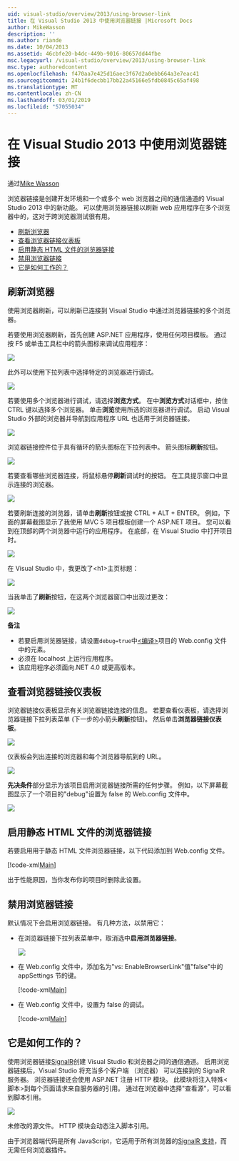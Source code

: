 ```yaml
---
uid: visual-studio/overview/2013/using-browser-link
title: 在 Visual Studio 2013 中使用浏览器链接 |Microsoft Docs
author: MikeWasson
description: ''
ms.author: riande
ms.date: 10/04/2013
ms.assetid: 46cbfe20-b4dc-449b-9016-80657dd44fbe
msc.legacyurl: /visual-studio/overview/2013/using-browser-link
msc.type: authoredcontent
ms.openlocfilehash: f470aa7e425d16aec3f67d2a0ebb664a3e7eac41
ms.sourcegitcommit: 24b1f6decbb17bb22a45166e5fdb0845c65af498
ms.translationtype: MT
ms.contentlocale: zh-CN
ms.lasthandoff: 03/01/2019
ms.locfileid: "57055034"
---
```

<a name="using-browser-link-in-visual-studio-2013"></a>在 Visual Studio 2013 中使用浏览器链接
====================
通过[Mike Wasson](https://github.com/MikeWasson)

浏览器链接是创建开发环境和一个或多个 web 浏览器之间的通信通道的 Visual Studio 2013 中的新功能。 可以使用浏览器链接以刷新 web 应用程序在多个浏览器中的，这对于跨浏览器测试很有用。

- [刷新浏览器](#browser-refresh)
- [查看浏览器链接仪表板](#dashboard)
- [启用静态 HTML 文件的浏览器链接](#static-html)
- [禁用浏览器链接](#disabling)
- [它是如何工作的？](#how-it-works)

<a id="browser-refresh"></a>
## <a name="browser-refresh"></a>刷新浏览器

使用浏览器刷新，可以刷新已连接到 Visual Studio 中通过浏览器链接的多个浏览器。

若要使用浏览器刷新，首先创建 ASP.NET 应用程序，使用任何项目模板。 通过按 F5 或单击工具栏中的箭头图标来调试应用程序：

![](using-browser-link/_static/image1.png)

此外可以使用下拉列表中选择特定的浏览器进行调试。

![](using-browser-link/_static/image2.png)

若要使用多个浏览器进行调试，请选择**浏览方式**。 在中**浏览方式**对话框中，按住 CTRL 键以选择多个浏览器。 单击**浏览**使用所选的浏览器进行调试。 启动 Visual Studio 外部的浏览器并导航到应用程序 URL 也适用于浏览器链接。

![](using-browser-link/_static/image3.png)

浏览器链接控件位于具有循环的箭头图标在下拉列表中。 箭头图标**刷新**按钮。

![](using-browser-link/_static/image4.png)

若要查看哪些浏览器连接，将鼠标悬停**刷新**调试时的按钮。 在工具提示窗口中显示连接的浏览器。

![](using-browser-link/_static/image5.png)

若要刷新连接的浏览器，请单击**刷新**按钮或按 CTRL + ALT + ENTER。 例如，下面的屏幕截图显示了我使用 MVC 5 项目模板创建一个 ASP.NET 项目。 您可以看到在顶部的两个浏览器中运行的应用程序。 在底部，在 Visual Studio 中打开项目时。

![](using-browser-link/_static/image6.png)

在 Visual Studio 中，我更改了&lt;h1&gt;主页标题：

![](using-browser-link/_static/image7.png)

当我单击了**刷新**按钮，在这两个浏览器窗口中出现过更改：

![](using-browser-link/_static/image8.png)

**备注**

- 若要启用浏览器链接，请设置`debug=true`中[&lt;编译&gt;](https://msdn.microsoft.com/library/s10awwz0(v=vs.85).aspx)项目的 Web.config 文件中的元素。
- 必须在 localhost 上运行应用程序。
- 该应用程序必须面向.NET 4.0 或更高版本。

<a id="dashboard"></a>
## <a name="viewing-the-browser-link-dashboard"></a>查看浏览器链接仪表板

浏览器链接仪表板显示有关浏览器链接连接的信息。 若要查看仪表板，请选择浏览器链接下拉列表菜单 (下一步的小箭头**刷新**按钮)。 然后单击**浏览器链接仪表板**。

![](using-browser-link/_static/image9.png)

仪表板会列出连接的浏览器和每个浏览器导航到的 URL。

![](using-browser-link/_static/image10.png)

**先决条件**部分显示为该项目启用浏览器链接所需的任何步骤。 例如，以下屏幕截图显示了一个项目的"debug"设置为 false 的 Web.config 文件中。

![](using-browser-link/_static/image11.png)

<a id="static-html"></a>
## <a name="enabling-browser-link-for-static-html-files"></a>启用静态 HTML 文件的浏览器链接

若要启用用于静态 HTML 文件浏览器链接，以下代码添加到 Web.config 文件。

[!code-xml[Main](using-browser-link/samples/sample1.xml)]

出于性能原因，当你发布你的项目时删除此设置。

<a id="disabling"></a>
## <a name="disabling-browser-link"></a>禁用浏览器链接

默认情况下会启用浏览器链接。 有几种方法，以禁用它：

- 在浏览器链接下拉列表菜单中，取消选中**启用浏览器链接**。 

    ![](using-browser-link/_static/image12.png)
- 在 Web.config 文件中，添加名为"vs: EnableBrowserLink"值"false"中的 appSettings 节的键。 

    [!code-xml[Main](using-browser-link/samples/sample2.xml)]
- 在 Web.config 文件中，设置为 false 的调试。 

    [!code-xml[Main](using-browser-link/samples/sample3.xml)]

<a id="how-it-works"></a>
## <a name="how-does-it-work"></a>它是如何工作的？

使用浏览器链接[SignalR](../../../signalr/index.md)创建 Visual Studio 和浏览器之间的通信通道。 启用浏览器链接后，Visual Studio 将充当多个客户端 （浏览器） 可以连接到的 SignalR 服务器。 浏览器链接还会使用 ASP.NET 注册 HTTP 模块。 此模块将注入特殊&lt;脚本&gt;到每个页面请求来自服务器的引用。 通过在浏览器中选择"查看源"，可以看到脚本引用。

![](using-browser-link/_static/image13.png)

未修改的源文件。 HTTP 模块会动态注入脚本引用。

由于浏览器端代码是所有 JavaScript，它适用于所有浏览器的[SignalR 支持](../../../signalr/overview/getting-started/supported-platforms.md)，而无需任何浏览器插件。
